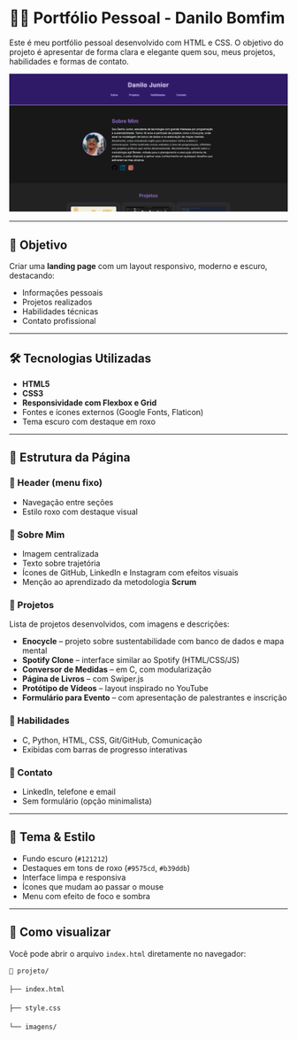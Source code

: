 # 🧑‍💻 Portfólio Pessoal - Danilo Bomfim

Este é meu portfólio pessoal desenvolvido com HTML e CSS. O objetivo do projeto é apresentar de forma clara e elegante quem sou, meus projetos, habilidades e formas de contato.

![Screenshot do Portfólio](img/portifolio.png)

---

## 🎯 Objetivo

Criar uma **landing page** com um layout responsivo, moderno e escuro, destacando:

- Informações pessoais
- Projetos realizados
- Habilidades técnicas
- Contato profissional

---

## 🛠️ Tecnologias Utilizadas

- **HTML5**
- **CSS3**
- **Responsividade com Flexbox e Grid**
- Fontes e ícones externos (Google Fonts, Flaticon)
- Tema escuro com destaque em roxo

---

## 📌 Estrutura da Página

### 📍 Header (menu fixo)
- Navegação entre seções
- Estilo roxo com destaque visual

### 📍 Sobre Mim
- Imagem centralizada
- Texto sobre trajetória
- Ícones de GitHub, LinkedIn e Instagram com efeitos visuais
- Menção ao aprendizado da metodologia **Scrum**

### 📍 Projetos
Lista de projetos desenvolvidos, com imagens e descrições:
- **Enocycle** – projeto sobre sustentabilidade com banco de dados e mapa mental
- **Spotify Clone** – interface similar ao Spotify (HTML/CSS/JS)
- **Conversor de Medidas** – em C, com modularização
- **Página de Livros** – com Swiper.js
- **Protótipo de Vídeos** – layout inspirado no YouTube
- **Formulário para Evento** – com apresentação de palestrantes e inscrição

### 📍 Habilidades
- C, Python, HTML, CSS, Git/GitHub, Comunicação
- Exibidas com barras de progresso interativas

### 📍 Contato
- LinkedIn, telefone e email
- Sem formulário (opção minimalista)

---

## 🎨 Tema & Estilo

- Fundo escuro (`#121212`)
- Destaques em tons de roxo (`#9575cd`, `#b39ddb`)
- Interface limpa e responsiva
- Ícones que mudam ao passar o mouse
- Menu com efeito de foco e sombra

---

## 🚀 Como visualizar

Você pode abrir o arquivo `index.html` diretamente no navegador:

```bash
📁 projeto/

├── index.html

├── style.css

└── imagens/

